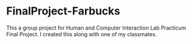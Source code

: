 # FinalProject-Farbucks
This a group project for Human and Computer Interaction Lab Practicum Final Project. I created this along with one of my classmates.
